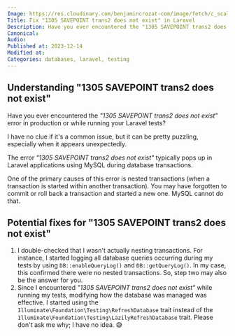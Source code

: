 ```yaml
---
Image: https://res.cloudinary.com/benjamincrozat-com/image/fetch/c_scale,f_webp,q_auto,w_1200/https://github.com/benjamincrozat/content/assets/3613731/36803bc1-0c15-4824-87c0-09b3e3077756
Title: Fix "1305 SAVEPOINT trans2 does not exist" in Laravel
Description: Have you ever encountered the "1305 SAVEPOINT trans2 does not exist" error while running Laravel? I have a solution for you.
Canonical: 
Audio:
Published at: 2023-12-14
Modified at:
Categories: databases, laravel, testing
---
```


## Understanding "1305 SAVEPOINT trans2 does not exist"

Have you ever encountered the *"1305 SAVEPOINT trans2 does not exist"* error in production or while running your Laravel tests?

I have no clue if it's a common issue, but it can be pretty puzzling, especially when it appears unexpectedly.

The error *"1305 SAVEPOINT trans2 does not exist"* typically pops up in Laravel applications using MySQL during database transactions.

One of the primary causes of this error is nested transactions (when a transaction is started within another transaction). You may have forgotten to commit or roll back a transaction and started a new one. MySQL cannot do that.

## Potential fixes for "1305 SAVEPOINT trans2 does not exist"

1. I double-checked that I wasn't actually nesting transactions. For instance, I started logging all database queries occurring during my tests by using `DB::enableQueryLog()` and `DB::getQueryLog()`. In my case, this confirmed there were no nested transactions. So, step two may also be the answer for you.
2. Since I encountered *"1305 SAVEPOINT trans2 does not exist"* while running my tests, modifying how the database was managed was effective. I started using the `Illuminate\Foundation\Testing\RefreshDatabase` trait instead of the `Illuminate\Foundation\Testing\LazilyRefreshDatabase` trait. Please don't ask me why; I have no idea. 😅
